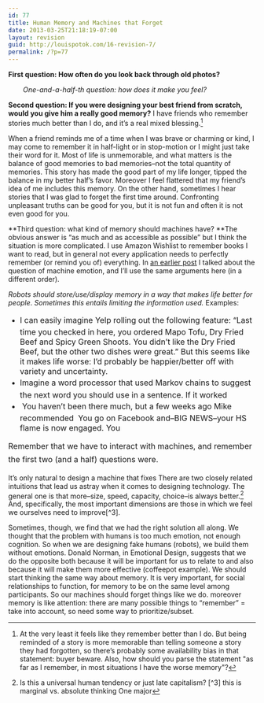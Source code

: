 ```yaml
---
id: 77
title: Human Memory and Machines that Forget
date: 2013-03-25T21:18:19-07:00
layout: revision
guid: http://louispotok.com/16-revision-7/
permalink: /?p=77
---
```

**First question: How often do you look back through old photos?**

<p style="padding-left: 30px;">
  <em>One-and-a-half-th question: how does it make you feel?</em>
</p>

**Second question: If you were designing your best friend from scratch, would you give him a really good memory?** I have friends who remember stories much better than I do, and it&#8217;s a real mixed blessing.[^1]

[^1]: At the very least it feels like they remember better than I do. But being reminded of a story is more memorable than telling someone a story they had forgotten, so there&rsquo;s probably some availability bias in that statement: buyer beware. Also, how should you parse the statement "as far as I remember, in most situations I have the worse memory"?


When a friend reminds me of a time when I was brave or charming or kind, I may come to remember it in half-light or in stop-motion or I might just take their word for it. Most of life is unmemorable, and what matters is the balance of good memories to bad memories&#8211;not the total quantity of memories. This story has made the good part of my life longer, tipped the balance in my better half&#8217;s favor. Moreover I feel flattered that my friend&#8217;s idea of me includes this memory. On the other hand, sometimes I hear stories that I was glad to forget the first time around. Confronting unpleasant truths can be good for you, but it is not fun and often it is not even good for you.

**Third question: what kind of memory should machines have? **The obvious answer is &#8220;as much and as accessible as possible&#8221; but I think the situation is more complicated. I use Amazon Wishlist to remember books I want to read, but in general not every application needs to perfectly remember (or remind you of) everything. In [an earlier post](http://louispotok.com/should-robots-have-emotions/) I talked about the question of machine emotion, and I&#8217;ll use the same arguments here (in a different order).

_Robots should store/use/display memory in a way that makes life better for people_. _Sometimes this entails limiting the information used._ Examples:

  * <span style="line-height: 1.714285714; font-size: 1rem;" data-mce-mark="1">I can easily imagine Yelp rolling out the following feature: &#8220;Last time you checked in here, you ordered Mapo Tofu, Dry Fried Beef and Spicy Green Shoots. You didn&#8217;t like the Dry Fried Beef, but the other two dishes were great.&#8221; But this seems like it makes life worse: I&#8217;d probably be happier/better off with variety and uncertainty.</span>
  * <span style="line-height: 1.714285714; font-size: 1rem;">Imagine a word processor that used Markov chains to suggest the next word you should use in a sentence. If it worked </span>
  * <span style="line-height: 1.714285714; font-size: 1rem;"> You haven&#8217;t been there much, but a few weeks ago Mike recommended  You go on Facebook and&#8211;BIG NEWS&#8211;your HS flame is now engaged. You</span>

<span style="line-height: 1.714285714; font-size: 1rem;" data-mce-mark="1">Remember that we have to interact with machines, and remember the first two (and a half) questions were.</span>

It&#8217;s only natural to design a machine that fixes There are two closely related intuitions that lead us astray when it comes to designing technology. The general one is that more&#8211;size, speed, capacity, choice&#8211;is always better.[^2]  And, specifically, the most important dimensions are those in which we feel we ourselves need to improve[^3].

[^2]: Is this a universal human tendency or just late capitalism?
[^3] this is marginal vs. absolute thinking
One major

Sometimes, though, we find that we had the right solution all along. We thought that the problem with humans is too much emotion, not enough cognition. So when we are designing fake humans (robots), we build them without emotions. Donald Norman, in Emotional Design, suggests that we do the opposite both because it will be important for us to relate to and also because it will make them more effective (coffeepot example). We should start thinking the same way about memory. It is very important, for social relationships to function, for memory to be on the same level among participants. So our machines should forget things like we do. moreover memory is like attention: there are many possible things to &#8220;remember&#8221; = take into account, so need some way to prioritize/subset.

